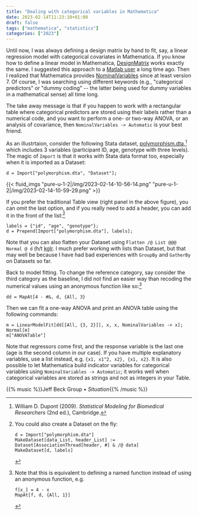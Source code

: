 ```yaml
---
title: "Dealing with categorical variables in Mathematica"
date: 2023-02-14T11:23:10+01:00
draft: false
tags: ["mathematica", "statistics"]
categories: ["2023"]
---
```


Until now, I was always defining a design matrix by hand to fit, say, a linear regression model with categorical covariates in Mathematica. If you know how to define a linear model in Mathematica, [DesignMatrix](https://reference.wolfram.com/language/ref/DesignMatrix.html) works exactly the same. I suggested this approach to a [Matlab user](https://stats.stackexchange.com/a/12102) a long time ago. Then I realized that Mathematica provides [NominalVariables](https://reference.wolfram.com/language/ref/NominalVariables.html) since at least version 7. Of course, I was searching using different keywords (e.g., "categorical predictors" or "dummy coding" -- the latter being used for dummy variables in a mathematical sense) all time long.

The take away message is that if you happen to work with a rectangular table where categorical predictors are stored using their labels rather than a numerical code, and you want to perform a one- or two-way ANOVA, or an analysis of covariance, then `NominalVariables -> Automatic` is your best friend.

As an illustrtaion, consider the following Stata dataset, [polymorphism.dta](/pub/polymorphism.dta),[^1] which includes 3 variables (participant ID, age, genotype with three levels). The magic of `Import` is that it works with Stata data format too, especially when it is imported as a Dataset:

```
d = Import["polymorphism.dta", "Dataset"];
```

{{< fluid_imgs
"pure-u-1-2|/img/2023-02-14-10-56-14.png"
"pure-u-1-2|/img/2023-02-14-10-59-29.png" >}}

If you prefer the traditional Table view (right panel in the above figure), you can omit the last option, and if you really need to add a header, you can add it in the front of the list:[^2]

```
labels = {"id", "age", "genotype"};
d = Prepend[Import["polymorphism.dta"], labels];
```

Note that you can also flatten your Dataset using ̀`Flatten /@ List @@@ Normal @ d` (h/t [kglr](https://mathematica.stackexchange.com/a/176896). I much prefer working with lists than Dataset, but that may well be because I have had bad experiences with `GroupBy` and `GatherBy` on Datasets so far.

Back to model fitting. To change the reference category, say consider the third category as the baseline, I did not find an easier way than recoding the numerical values using an anonymous function like so:[^3]

```
dd = MapAt[4 - #&, d, {All, 3}
```

Then we can fit a one-way ANOVA and print an ANOVA table using the following commands:

```
m = LinearModelFit[dd[[All, {3, 2}]], x, x, NominalVariables -> x];
Normal[m]
m["ANOVATable"]
```

Note that regressors come first, and the response variable is the last one (age is the second column in our case). If you have multiple explanatory variables, use a list instead, e.g. `{x1, x1^2, x2}, {x1, x2}`. It is also possible to let Mathematica build indicator variables for categorical variables using `NominalVariables -> Automatic`; it works well when categorical variables are stored as strings and not as integers in your Table.

{{% music %}}Jeff Beck Group • _Situation_{{% /music %}}

[^1]: William D. Dupont (2009). _Statistical Modeling for Biomedical Researchers_ (2nd ed.), Cambridge.
[^2]: You could also create a Dataset on the fly:

        d = Import["polymorphism.dta"]
        MakeDataset[data_List, header_List] := Dataset[AssociationThread[header, #] & /@ data]
        MakeDataset[d, labels]

[^3]:
    Note that this is equivalent to defining a named function instead of using an anonymous function, e.g.

        f[x_] = 4 - x
        MapAt[f, d, {All, 1}]
